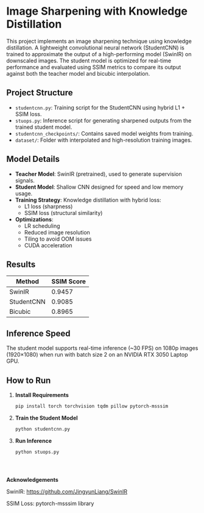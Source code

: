 # Image Sharpening with Knowledge Distillation

This project implements an image sharpening technique using knowledge distillation. A lightweight convolutional neural network (StudentCNN) is trained to approximate the output of a high-performing model (SwinIR) on downscaled images. The student model is optimized for real-time performance and evaluated using SSIM metrics to compare its output against both the teacher model and bicubic interpolation.

## Project Structure

- `studentcnn.py`: Training script for the StudentCNN using hybrid L1 + SSIM loss.
- `stuops.py`: Inference script for generating sharpened outputs from the trained student model.
- `studentcnn_checkpoints/`: Contains saved model weights from training.
- `dataset/`: Folder with interpolated and high-resolution training images.

## Model Details

- **Teacher Model**: SwinIR (pretrained), used to generate supervision signals.
- **Student Model**: Shallow CNN designed for speed and low memory usage.
- **Training Strategy**: Knowledge distillation with hybrid loss:
  - L1 loss (sharpness)
  - SSIM loss (structural similarity)
- **Optimizations**:
  - LR scheduling
  - Reduced image resolution
  - Tiling to avoid OOM issues
  - CUDA acceleration

## Results

| Method     | SSIM Score |
|------------|------------|
| SwinIR     | 0.9457     |
| StudentCNN | 0.9085     |
| Bicubic    | 0.8965     |

## Inference Speed

The student model supports real-time inference (~30 FPS) on 1080p images (1920×1080) when run with batch size 2 on an NVIDIA RTX 3050 Laptop GPU.

## How to Run

1. **Install Requirements**

   ```bash
   pip install torch torchvision tqdm pillow pytorch-msssim

2. **Train the Student Model**

   ```bash
   python studentcnn.py

3. **Run Inference**

   ```bash
   python stuops.py





**Acknowledgements**

SwinIR: https://github.com/JingyunLiang/SwinIR

SSIM Loss: pytorch-msssim library
